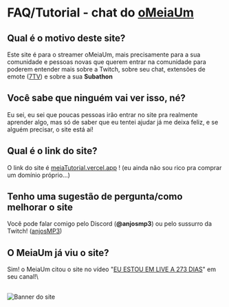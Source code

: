 # FAQ/Tutorial - chat do [oMeiaUm](https://www.twitch.tv/omeiaum)

## Qual é o motivo deste site?
Este site é para o streamer oMeiaUm, mais precisamente para a sua comunidade e pessoas novas que querem entrar na comunidade para poderem entender mais sobre a Twitch, sobre seu chat, extensões de emote ([7TV](7tv.app)) e sobre a sua **Subathon**


## Você sabe que ninguém vai ver isso, né? 
Eu sei, eu sei que poucas pessoas irão entrar no site pra realmente aprender algo, mas só de saber que eu tentei ajudar já me deixa feliz, e se alguém precisar, o site está aí!


## Qual é o link do site?
O link do site é [meiaTutorial.vercel.app](https://meiaTutorial.vercel.app) ! (eu ainda não sou rico pra comprar um domínio próprio...)


## Tenho uma sugestão de pergunta/como melhorar o site
Você pode falar comigo pelo Discord (**@anjosmp3**) ou pelo sussurro da Twitch! ([anjosMP3](twitch.tv/anjosMP3))

## O MeiaUm já viu o site?
Sim! o MeiaUm citou o site no vídeo "[EU ESTOU EM LIVE A 273 DIAS](https://www.youtube.com/watch?v=PzRoQpOuzd8&t=780s)" em seu canal!\


##
![Banner do site](https://i.imgur.com/3FfjUQD.png)


